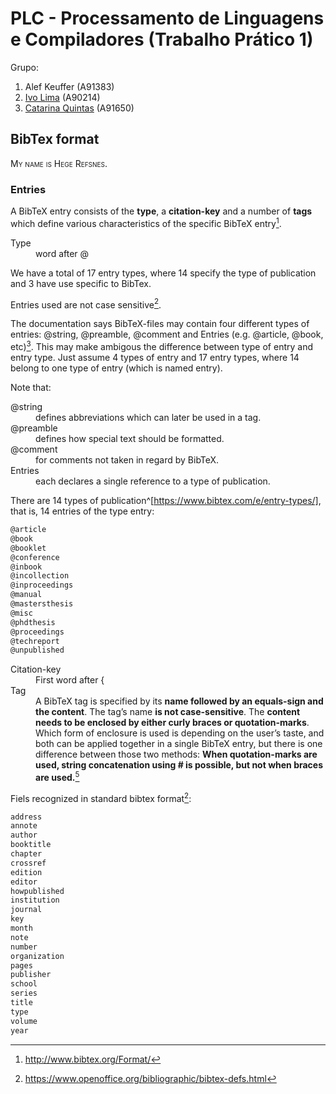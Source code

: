 # PLC - Processamento de Linguagens e Compiladores (Trabalho Prático 1)

Grupo:

1. Alef Keuffer (A91383)
2. [Ivo Lima](https://github.com/IvoLims) (A90214)
3. [Catarina Quintas](https://github.com/CatarinaQuintas) (A91650)

## BibTex format

<P STYLE="font-variant:small-caps">My name is Hege Refsnes.</p>

### Entries

A BibTeX entry consists of the **type**, a **citation-key** and a number of **tags** which define various characteristics of the specific BibTeX entry[^format].
<!--
Type
  : word after @

We have a total of 17 entry types, where 14 specify the type of publication and 3 have use specific to BibTex.

Entries used are not case sensitive^[https://tex.stackexchange.com/questions/163687/is-there-a-preferred-capitalization-style-for-reference-types-in-bibtex-biblatex].

The documentation says BibTeX-files may contain four different types of entries: @string, @preamble, @comment and Entries (e.g. @article, @book, etc)[^format]. This may make ambigous the difference between type of entry and entry type. Just assume 4 types of entry and 17 entry types, where 14 belong to one type of entry (which is named entry).

Note that:

@string
  : defines abbreviations which can later be used in a tag.

@preamble
  : defines how special text should be formatted.

@comment
  : for comments not taken in regard by BibTeX.

Entries
  : each declares a single reference to a type of publication.
 -->

<dl>
<dt>Type</dt>
<dd>word after @
</dd>
</dl>
<p>We have a total of 17 entry types, where 14 specify the type of publication and 3 have use specific to BibTex.</p>
<p>Entries used are not case sensitive<a href="#fn2" class="footnote-ref" id="fnref2" role="doc-noteref"><sup>2</sup></a>.</p>
<p>The documentation says BibTeX-files may contain four different types of entries: <span class="citation" data-cites="string">@string</span>, <span class="citation" data-cites="preamble">@preamble</span>, <span class="citation" data-cites="comment">@comment</span> and Entries (e.g. <span class="citation" data-cites="article">@article</span>, <span class="citation" data-cites="book">@book</span>, etc)<a href="#fn3" class="footnote-ref" id="fnref3" role="doc-noteref"><sup>3</sup></a>. This may make ambigous the difference between type of entry and entry type. Just assume 4 types of entry and 17 entry types, where 14 belong to one type of entry (which is named entry).</p>
<p>Note that:</p>
<dl>
<dt><span class="citation" data-cites="string">@string</span></dt>
<dd>defines abbreviations which can later be used in a tag.
</dd>
<dt><span class="citation" data-cites="preamble">@preamble</span></dt>
<dd>defines how special text should be formatted.
</dd>
<dt><span class="citation" data-cites="comment">@comment</span></dt>
<dd>for comments not taken in regard by BibTeX.
</dd>
<dt>Entries</dt>
<dd>each declares a single reference to a type of publication.
</dd>
</dl>

There are 14 types of publication^[https://www.bibtex.com/e/entry-types/], that is, 14 entries of the type entry:

```txt
@article
@book
@booklet
@conference
@inbook
@incollection
@inproceedings
@manual
@mastersthesis
@misc
@phdthesis
@proceedings
@techreport
@unpublished
```

<!-- Citation-key
  : First word after {

Tag
  : A BibTeX tag is specified by its **name followed by an equals-sign and the content**. The tag's name **is not case-sensitive**. The **content needs to be enclosed by either curly braces or quotation-marks**. Which form of enclosure is used is depending on the user's taste, and both can be applied together in a single BibTeX entry, but there is one difference between those two methods: **When quotation-marks are used, string concatenation using # is possible, but not when braces are used.**[^format] -->

<dl>
<dt>Citation-key</dt>
<dd>First word after {
</dd>
<dt>Tag</dt>
<dd>A BibTeX tag is specified by its <strong>name followed by an equals-sign and the content</strong>. The tag&#x2019;s name <strong>is not case-sensitive</strong>. The <strong>content needs to be enclosed by either curly braces or quotation-marks</strong>. Which form of enclosure is used is depending on the user&#x2019;s taste, and both can be applied together in a single BibTeX entry, but there is one difference between those two methods: <strong>When quotation-marks are used, string concatenation using # is possible, but not when braces are used.</strong><a href="#fn5" class="footnote-ref" id="fnref5" role="doc-noteref"><sup>5</sup></a>
</dd>
</dl>

Fiels recognized in standard bibtex format[^std]:

```txt {line-numbers}
address
annote
author
booktitle
chapter
crossref
edition
editor
howpublished
institution
journal
key
month
note
number
organization
pages
publisher
school
series
title
type
volume
year
```

[^format]: http://www.bibtex.org/Format/
[^std]: https://www.openoffice.org/bibliographic/bibtex-defs.html
